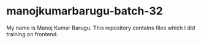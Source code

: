 # manojkumarbarugu-batch-32
My name is Manoj Kumar Barugu. This repository contains files which I did training on frontend.
